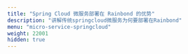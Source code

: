 ```yaml
---
title: "Spring Cloud 微服务部署在 Rainbond 的优势"
description: "讲解传统springcloud微服务为何要部署在Rainbond" 
menu: "micro-service-springcloud"
weight: 22001
hidden: true
---
```


